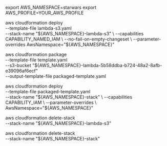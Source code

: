 export AWS_NAMESPACE=starwars
export AWS_PROFILE=YOUR_AWS_PROFILE

aws cloudformation deploy \
  --template-file lambda-s3.yaml \
  --stack-name "${AWS_NAMESPACE}-lambda-s3" \
  --capabilities CAPABILITY_NAMED_IAM \
  --no-fail-on-empty-changeset \
  --parameter-overrides AwsNamespace="${AWS_NAMESPACE}"

aws cloudformation package \
    --template-file template.yaml \
    --s3-bucket "${AWS_NAMESPACE}-lambda-5b58ddba-b724-48a2-8afb-e39096af6ecf" \
    --output-template-file packaged-template.yaml

aws cloudformation deploy \
    --template-file packaged-template.yaml \
    --stack-name "${AWS_NAMESPACE}-stack" \
    --capabilities CAPABILITY_IAM \
    --parameter-overrides \
      AwsNamespace="${AWS_NAMESPACE}"

aws cloudformation delete-stack \
  --stack-name "${AWS_NAMESPACE}-lambda-s3"

aws cloudformation delete-stack \
	--stack-name "${AWS_NAMESPACE}-stack"
